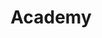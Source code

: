 ---
title: "Academy"
draft: false
# page title background image
bg_image: "images/backgrounds/page-title.jpg"
# meta description
description : "academy page"
---